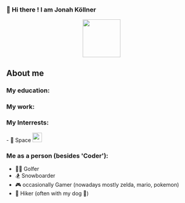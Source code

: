 ### 👋 Hi there ! I am Jonah Köllner

<div id="header" align="center">
  <img src="https://media.giphy.com/media/v1.Y2lkPTc5MGI3NjExMW5xaHRtYWhjbnc2eXR6MW51Y2tzdmczaGNjcWoxMzh1ZjMxc2g2aSZlcD12MV9pbnRlcm5hbF9naWZfYnlfaWQmY3Q9cw/Oj25fisQ3zhukVWY96/giphy.gif" width="100"/>
</div>


## About me

### My education:
<!--
Abitur equivalent for english speaking countries
2 Years of University for IT, until I realized what we learned wasnt enough for me
1 Year of Coding University 42 Heilbronn (Part of the global 42 Network <link>)
-->
### My work:
<!-- have been codig for x years
- languages (Python, Java, CPP, C, Rust)
Languages:
Python   Java     CPP     C    Rust
<iamge> <images>  <image>
- list of projects
give projects the icon of the language as indicator in what they are written
-->

### My Interrests:
<!--
- my interrests professionaly
  - cybersecurity
  - artificial neural networks
  - 
- topics i care about, also outside of coding
  - ♻️ sustainability and recycability
  - a little Physics 
--> 
  </div>
  - 🚀 Space <img src="https://github.com/JonahKoellner/JonahKoellner/assets/33061141/b5234209-af8d-40c7-bc5a-1770b4b813b5" width ="25"/>

### Me as a person (besides 'Coder'):
* 🏌️‍♂️ Golfer
* 🏂 Snowboarder
* 🎮 occasionally Gamer (nowadays mostly zelda, mario, pokemon)
* 🌳 Hiker (often with my dog 🐶)


<!--
**JonahKoellner/JonahKoellner** is a ✨ _special_ ✨ repository because its `README.md` (this file) appears on your GitHub profile.

Here are some ideas to get you started:

- 🔭 I’m currently studiyng at 42 Heilbronn
- 🌱 I’m currently learning ...
- 👯 I’m looking to collaborate on ...
- 🤔 I’m looking for help with ...
- 💬 Ask me about ...
- 📫 How to reach me: ...
- 😄 Pronouns: ...
- ⚡ Fun fact: ...
-->
